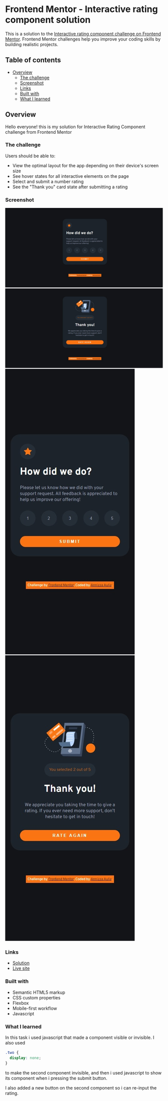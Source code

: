 # Frontend Mentor - Interactive rating component solution

This is a solution to the [Interactive rating component challenge on Frontend Mentor](https://www.frontendmentor.io/challenges/interactive-rating-component-koxpeBUmI). Frontend Mentor challenges help you improve your coding skills by building realistic projects. 

## Table of contents

- [Overview](#overview)
  - [The challenge](#the-challenge)
  - [Screenshot](#screenshot)
  - [Links](#links)
  - [Built with](#built-with)
  - [What I learned](#what-i-learned)

## Overview

Hello everyone! this is my solution for Interactive Rating Component challenge from Frontend Mentor

### The challenge

Users should be able to:

- View the optimal layout for the app depending on their device's screen size
- See hover states for all interactive elements on the page
- Select and submit a number rating
- See the "Thank you" card state after submitting a rating

### Screenshot

![Desktop view page 1](/interactive-rating-component-main/screenshots/desktop-view-1.jpeg)
![Desktop view page 2](/interactive-rating-component-main/screenshots/desktop-view-2.jpeg)
![Mobile view page 1](/interactive-rating-component-main/screenshots/mobile-view-1.jpeg)
![Mobile view page 2](/interactive-rating-component-main/screenshots/mobile-view-2.jpeg)

### Links

- [Solution](https://www.frontendmentor.io/solutions/interactive-rating-component-il6jwcT4fk)
- [Live site](https://interactive-rating-component-powreze.netlify.app/)

### Built with

- Semantic HTML5 markup
- CSS custom properties
- Flexbox
- Mobile-first workflow
- Javascript

### What I learned

In this task i used javascript that made a component visible or invisible. I also used

```css
.two {
  display: none;
}
```
to make the second component invisible, and then i used javascript to show its component when i pressing the submit button.

I also added a new button on the second component so i can re-input the rating.